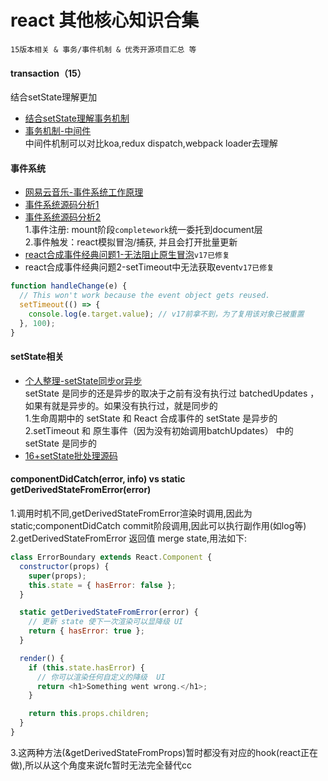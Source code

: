 # react 其他核心知识合集 
`15版本相关 & 事务/事件机制 & 优秀开源项目汇总 等`

#### transaction（15）
  结合setState理解更加
  - [结合setState理解事务机制](https://juejin.cn/post/6844903511478697998)  
  - [事务机制-中间件](https://www.yuque.com/stickmyc/react-analysis/gbbysx)  
  中间件机制可以对比koa,redux dispatch,webpack loader去理解  

#### 事件系统
  - [网易云音乐-事件系统工作原理](https://juejin.cn/post/6909271104440205326)
  - [事件系统源码分析1](https://juejin.cn/post/6844903538762448910)
  - [事件系统源码分析2](https://github.com/yangdui/blog/issues/20)  
  1.事件注册: mount阶段`completework`统一委托到document层  
  2.事件触发：react模拟冒泡/捕获, 并且会打开批量更新 
  - [react合成事件经典问题1-无法阻止原生冒泡](https://github.com/facebook/react/issues/4335)`v17已修复`
  - react合成事件经典问题2-setTimeout中无法获取event`v17已修复`
  ```js
  function handleChange(e) {
    // This won't work because the event object gets reused.
    setTimeout(() => {
      console.log(e.target.value); // v17前拿不到，为了复用该对象已被重置
    }, 100);
  }
  ```

#### setState相关
  - [个人整理-setState同步or异步](https://wiki.n.miui.com/pages/viewpage.action?pageId=549096496)  
    setState 是同步的还是异步的取决于之前有没有执行过 batchedUpdates ，如果有就是异步的。如果没有执行过，就是同步的  
    1.生命周期中的 setState 和 React 合成事件的 setState 是异步的  
    2.setTimeout 和 原生事件（因为没有初始调用batchUpdates） 中的 setState 是同步的 
  - [16+setState批处理源码](https://zhuanlan.zhihu.com/p/56507101)

#### componentDidCatch(error, info) vs static getDerivedStateFromError(error)
  1.调用时机不同,getDerivedStateFromError渲染时调用,因此为static;componentDidCatch commit阶段调用,因此可以执行副作用(如log等)  
  2.getDerivedStateFromError 返回值 merge state,用法如下:   
  ```js
  class ErrorBoundary extends React.Component {
    constructor(props) {
      super(props);
      this.state = { hasError: false };
    }

    static getDerivedStateFromError(error) {
      // 更新 state 使下一次渲染可以显降级 UI
      return { hasError: true };
    }

    render() {
      if (this.state.hasError) {
        // 你可以渲染任何自定义的降级  UI
        return <h1>Something went wrong.</h1>;
      }

      return this.props.children;
    }
  }
  ```
  3.这两种方法(&getDerivedStateFromProps)暂时都没有对应的hook(react正在做),所以从这个角度来说fc暂时无法完全替代cc